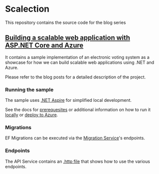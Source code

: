 # Scalection

This repository contains the source code for the blog series

## [Building a scalable web application with ASP.NET Core and Azure](https://softaware.at/codeaware/building-a-scalable-web-application-with-asp-net-core-and-azure-1/)

It contains a sample implementation of an electronic voting system as a showcase for how we can build scalable web applications using .NET and Azure.

Please refer to the blog posts for a detailed description of the project.

### Running the sample

The sample uses [.NET Aspire](https://learn.microsoft.com/en-us/dotnet/aspire/get-started/aspire-overview) for simplified local development.

See the docs for [prerequesites](https://learn.microsoft.com/en-us/dotnet/aspire/fundamentals/setup-tooling?tabs=windows&pivots=visual-studio) or additional information on how to run it [locally](https://learn.microsoft.com/en-us/dotnet/aspire/fundamentals/networking-overview) or [deploy to Azure](https://learn.microsoft.com/en-us/dotnet/aspire/deployment/azure/aca-deployment).

### Migrations

EF Migrations can be executed via the [Migration Service](src/Scalection/Scalection.MigrationService)'s endpoints.

### Endpoints
The API Service contains an [.http file](src/Scalection/Scalection.ApiService/app.http) that shows how to use the various endpoints.
